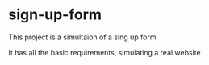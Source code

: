 # sign-up-form

This project is a simultaion of a sing up form

It has all the basic requirements, simulating a real website
